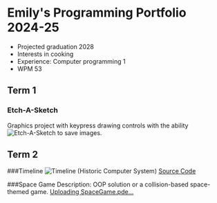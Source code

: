 # Emily's Programming Portfolio 2024-25
* Projected graduation 2028
* Interests in cooking
* Experience: Computer programming 1
* WPM 53

## Term 1
### Etch-A-Sketch
Graphics project with keypress drawing controls with the ability![Etch-A-Sketch](https://github.com/user-attachments/assets/de68cdc3-a43e-4ddc-83c9-10e210347a9d)
 to save images.


## Term 2
###Timeline
![Timeline (Historic Computer System)](https://github.com/user-attachments/assets/8d5ec8ba-7daa-4ff9-b653-1b6517cbe865) 
[Source Code]()

###Space Game
Description: OOP solution or a collision-based space-themed game.
[Uploading SpaceGame.pde…]()

